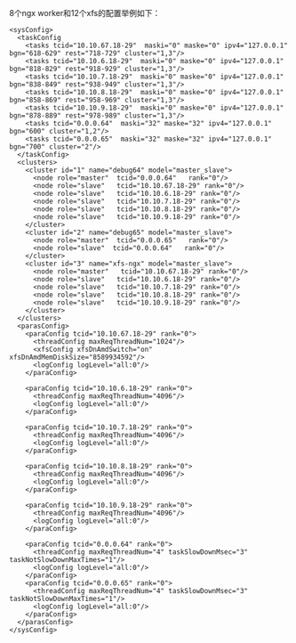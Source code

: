 8个ngx worker和12个xfs的配置举例如下：

	<sysConfig>
	  <taskConfig
	    <tasks tcid="10.10.67.18-29"  maski="0" maske="0" ipv4="127.0.0.1" bgn="618-629" rest="718-729" cluster="1,3"/>
	    <tasks tcid="10.10.6.18-29"  maski="0" maske="0" ipv4="127.0.0.1" bgn="818-829" rest="918-929" cluster="1,3"/>
	    <tasks tcid="10.10.7.18-29"  maski="0" maske="0" ipv4="127.0.0.1" bgn="838-849" rest="938-949" cluster="1,3"/>
	    <tasks tcid="10.10.8.18-29"  maski="0" maske="0" ipv4="127.0.0.1" bgn="858-869" rest="958-969" cluster="1,3"/>
	    <tasks tcid="10.10.9.18-29"  maski="0" maske="0" ipv4="127.0.0.1" bgn="878-889" rest="978-989" cluster="1,3"/>
	    <tasks tcid="0.0.0.64"  maski="32" maske="32" ipv4="127.0.0.1" bgn="600" cluster="1,2"/>
	    <tasks tcid="0.0.0.65"  maski="32" maske="32" ipv4="127.0.0.1" bgn="700" cluster="2"/>
	  </taskConfig>
	  <clusters>
	    <cluster id="1" name="debug64" model="master_slave">
	      <node role="master"  tcid="0.0.0.64"   rank="0"/>
	      <node role="slave"   tcid="10.10.67.18-29" rank="0"/>
	      <node role="slave"   tcid="10.10.6.18-29" rank="0"/>
	      <node role="slave"   tcid="10.10.7.18-29" rank="0"/>
	      <node role="slave"   tcid="10.10.8.18-29" rank="0"/>
	      <node role="slave"   tcid="10.10.9.18-29" rank="0"/>
	    </cluster>
	    <cluster id="2" name="debug65" model="master_slave">
	      <node role="master"  tcid="0.0.0.65"   rank="0"/>
	      <node role="slave"  tcid="0.0.0.64"   rank="0"/>
	    </cluster>
	    <cluster id="3" name="xfs-ngx" model="master_slave">
	      <node role="master"   tcid="10.10.67.18-29" rank="0"/>
	      <node role="slave"   tcid="10.10.6.18-29" rank="0"/>
	      <node role="slave"   tcid="10.10.7.18-29" rank="0"/>
	      <node role="slave"   tcid="10.10.8.18-29" rank="0"/>
	      <node role="slave"   tcid="10.10.9.18-29" rank="0"/>
	    </cluster> 
	  </clusters>
	  <parasConfig>
	    <paraConfig tcid="10.10.67.18-29" rank="0">
	      <threadConfig maxReqThreadNum="1024"/>
	      <xfsConfig xfsDnAmdSwitch="on" xfsDnAmdMemDiskSize="8589934592"/>
	      <logConfig logLevel="all:0"/>
	    </paraConfig>
	    
	    <paraConfig tcid="10.10.6.18-29" rank="0">
	      <threadConfig maxReqThreadNum="4096"/>
	      <logConfig logLevel="all:0"/>
	    </paraConfig>
	    
	    <paraConfig tcid="10.10.7.18-29" rank="0">
	      <threadConfig maxReqThreadNum="4096"/>
	      <logConfig logLevel="all:0"/>
	    </paraConfig>
	    
	    <paraConfig tcid="10.10.8.18-29" rank="0">
	      <threadConfig maxReqThreadNum="4096"/>
	      <logConfig logLevel="all:0"/>
	    </paraConfig>
	   
	    <paraConfig tcid="10.10.9.18-29" rank="0">
	      <threadConfig maxReqThreadNum="4096"/>
	      <logConfig logLevel="all:0"/>
	    </paraConfig>
	   
	    <paraConfig tcid="0.0.0.64" rank="0">
	      <threadConfig maxReqThreadNum="4" taskSlowDownMsec="3" taskNotSlowDownMaxTimes="1"/>
	      <logConfig logLevel="all:0"/>
	    </paraConfig>
	    <paraConfig tcid="0.0.0.65" rank="0">
	      <threadConfig maxReqThreadNum="4" taskSlowDownMsec="3" taskNotSlowDownMaxTimes="1"/>
	      <logConfig logLevel="all:0"/>
	    </paraConfig>
	  </parasConfig>
	</sysConfig>